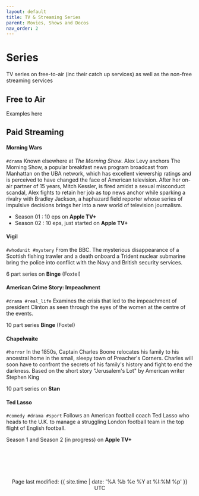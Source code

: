 ```yaml
---
layout: default
title: TV & Streaming Series
parent: Movies, Shows and Docos
nav_order: 2
---
```

# Series
TV series on free-to-air (inc their catch up services) as well as the non-free streaming services
## Free to Air
Examples here

## Paid Streaming

#### Morning Wars
`#drama`
Known elsewhere at *The Morning Show*. Alex Levy anchors The Morning Show, a popular breakfast news program broadcast from Manhattan on the UBA network, which has excellent viewership ratings and is perceived to have changed the face of American television.  After her on-air partner of 15 years, Mitch Kessler, is fired amidst a sexual misconduct scandal, Alex fights to retain her job as top news anchor while sparking a rivalry with Bradley Jackson, a haphazard field reporter whose series of impulsive decisions brings her into a new world of television journalism. 
- Season 01 : 10 eps on **Apple TV+**
- Season 02 : 10 eps, just started on **Apple TV+**

#### Vigil
`#whodunit #mystery`
From the BBC. The mysterious disappearance of a Scottish fishing trawler and a death onboard a Trident nuclear submarine bring the police into conflict with the Navy and British security services.

6 part series on **Binge** (Foxtel)

#### American Crime Story: Impeachment
`#drama #real_life`
Examines the crisis that led to the impeachment of president Clinton as seen through the eyes of the women at the centre of the events.

10 part series **Binge** (Foxtel)

#### Chapelwaite
`#horror`
In the 1850s, Captain Charles Boone relocates his family to his ancestral home in the small, sleepy town of Preacher's Corners. Charles will soon have to confront the secrets of his family's history and fight to end the darkness.  Based on the short story "Jerusalem's Lot" by American writer Stephen King

10 part series on **Stan**


#### Ted Lasso
 `#comedy #drama #sport`
Follows an American football coach Ted Lasso who heads to the U.K. to manage a struggling London football team in the top flight of English football.

Season 1 and Season 2 (in progress) on **Apple TV+**

<br><br><br><br>
<p align="center" class="text-small text-grey-dk-000 mb-0">
Page last modified: {{ site.time | date: '%A %b %e %Y at %I:%M %p' }}  UTC
</p>
